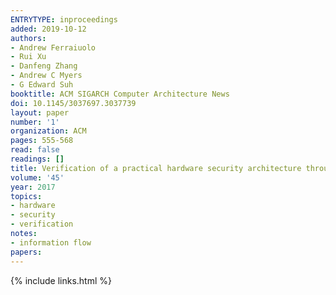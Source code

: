 ```yaml
---
ENTRYTYPE: inproceedings
added: 2019-10-12
authors:
- Andrew Ferraiuolo
- Rui Xu
- Danfeng Zhang
- Andrew C Myers
- G Edward Suh
booktitle: ACM SIGARCH Computer Architecture News
doi: 10.1145/3037697.3037739
layout: paper
number: '1'
organization: ACM
pages: 555-568
read: false
readings: []
title: Verification of a practical hardware security architecture through static information flow analysis
volume: '45'
year: 2017
topics:
- hardware
- security
- verification
notes:
- information flow
papers:
---
```



{% include links.html %}
